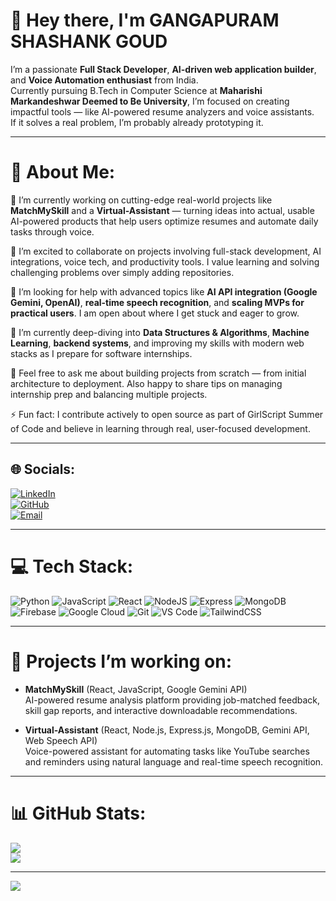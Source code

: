 # 👋 Hey there, I'm GANGAPURAM SHASHANK GOUD

I’m a passionate **Full Stack Developer**, **AI-driven web application builder**, and **Voice Automation enthusiast** from India.  
Currently pursuing B.Tech in Computer Science at **Maharishi Markandeshwar Deemed to Be University**, I’m focused on creating impactful tools — like AI-powered resume analyzers and voice assistants.  
If it solves a real problem, I’m probably already prototyping it.

---

# 💫 About Me:

🔭 I’m currently working on cutting-edge real-world projects like **MatchMySkill** and a **Virtual-Assistant** — turning ideas into actual, usable AI-powered products that help users optimize resumes and automate daily tasks through voice.  

👯 I’m excited to collaborate on projects involving full-stack development, AI integrations, voice tech, and productivity tools. I value learning and solving challenging problems over simply adding repositories.  

🤝 I’m looking for help with advanced topics like **AI API integration (Google Gemini, OpenAI)**, **real-time speech recognition**, and **scaling MVPs for practical users**. I am open about where I get stuck and eager to grow.  

🌱 I’m currently deep-diving into **Data Structures & Algorithms**, **Machine Learning**, **backend systems**, and improving my skills with modern web stacks as I prepare for software internships.  

💬 Feel free to ask me about building projects from scratch — from initial architecture to deployment. Also happy to share tips on managing internship prep and balancing multiple projects.  

⚡ Fun fact: I contribute actively to open source as part of GirlScript Summer of Code and believe in learning through real, user-focused development.

---

## 🌐 Socials:
[![LinkedIn](https://img.shields.io/badge/LinkedIn-%230077B5.svg?logo=linkedin&logoColor=white)](https://www.linkedin.com/in/shashank-goud18)  
[![GitHub](https://img.shields.io/badge/GitHub-000000.svg?logo=github&logoColor=white)](https://github.com/shashankgoud18)  
[![Email](https://img.shields.io/badge/Email-D14836?logo=gmail&logoColor=white)](mailto:shashankgoud800@gmail.com)  

---

# 💻 Tech Stack:
![Python](https://img.shields.io/badge/python-3670A0?style=for-the-badge&logo=python&logoColor=ffdd54) 
![JavaScript](https://img.shields.io/badge/javascript-%23323330.svg?style=for-the-badge&logo=javascript&logoColor=%23F7DF1E) 
![React](https://img.shields.io/badge/react-%2320232a.svg?style=for-the-badge&logo=react&logoColor=%2361DAFB) 
![NodeJS](https://img.shields.io/badge/node.js-6DA55F?style=for-the-badge&logo=node.js&logoColor=white) 
![Express](https://img.shields.io/badge/express.js-%23404d59.svg?style=for-the-badge)
![MongoDB](https://img.shields.io/badge/mongodb-%234ea94b.svg?style=for-the-badge&logo=mongodb&logoColor=white)
![Firebase](https://img.shields.io/badge/firebase-a08021?style=for-the-badge&logo=firebase&logoColor=ffcd34)
![Google Cloud](https://img.shields.io/badge/GoogleCloud-%234285F4.svg?style=for-the-badge&logo=google-cloud&logoColor=white) 
![Git](https://img.shields.io/badge/git-%23F05033.svg?style=for-the-badge&logo=git&logoColor=white)
![VS Code](https://img.shields.io/badge/Visual_Studio_Code-0078D7.svg?style=for-the-badge&logo=visual-studio-code&logoColor=white)
![TailwindCSS](https://img.shields.io/badge/tailwindcss-%2338B2AC.svg?style=for-the-badge&logo=tailwind-css&logoColor=white) 

---

# 🚀 Projects I’m working on:

- **MatchMySkill** (React, JavaScript, Google Gemini API)  
  AI-powered resume analysis platform providing job-matched feedback, skill gap reports, and interactive downloadable recommendations.  

- **Virtual-Assistant** (React, Node.js, Express.js, MongoDB, Gemini API, Web Speech API)  
  Voice-powered assistant for automating tasks like YouTube searches and reminders using natural language and real-time speech recognition.

---

# 📊 GitHub Stats:
![](https://nirzak-streak-stats.vercel.app/?user=shashankgoud18&theme=dark&hide_border=false)<br/>
![](https://github-readme-stats.vercel.app/api/top-langs/?username=shashankgoud18&theme=dark&hide_border=false&include_all_commits=true&count_private=false&layout=compact)

---

[![](https://visitcount.itsvg.in/api?id=shashankgoud18&icon=9&color=9)](https://visitcount.itsvg.in)
